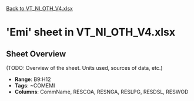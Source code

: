 [Back to VT_NI_OTH_V4.xlsx](README.md)

# 'Emi' sheet in VT_NI_OTH_V4.xlsx

## Sheet Overview

(TODO: Overview of the sheet. Units used, sources of data, etc.)

- **Range**: B9:H12
- **Tags**: ~COMEMI
- **Columns**: CommName, RESCOA, RESNGA, RESLPG, RESDSL, RESWOD

